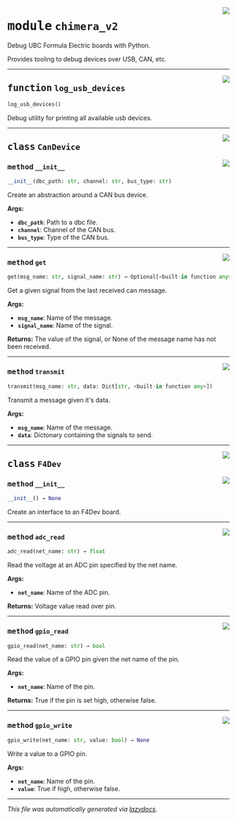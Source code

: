 <!-- markdownlint-disable -->

<a href="https://github.com/UBCFormulaElectric/Consolidated-Firmware/tree/master/firmware/chimera_v2/chimera_v2.py#L0"><img align="right" style="float:right;" src="https://img.shields.io/badge/-source-cccccc?style=flat-square"></a>

# <kbd>module</kbd> `chimera_v2`
Debug UBC Formula Electric boards with Python. 

Provides tooling to debug devices over USB, CAN, etc. 


---

<a href="https://github.com/UBCFormulaElectric/Consolidated-Firmware/tree/master/firmware/chimera_v2/chimera_v2.py#L22"><img align="right" style="float:right;" src="https://img.shields.io/badge/-source-cccccc?style=flat-square"></a>

## <kbd>function</kbd> `log_usb_devices`

```python
log_usb_devices()
```

Debug utility for printing all available usb devices. 


---

<a href="https://github.com/UBCFormulaElectric/Consolidated-Firmware/tree/master/firmware/chimera_v2/chimera_v2.py#L34"><img align="right" style="float:right;" src="https://img.shields.io/badge/-source-cccccc?style=flat-square"></a>

## <kbd>class</kbd> `CanDevice`




<a href="https://github.com/UBCFormulaElectric/Consolidated-Firmware/tree/master/firmware/chimera_v2/chimera_v2.py#L35"><img align="right" style="float:right;" src="https://img.shields.io/badge/-source-cccccc?style=flat-square"></a>

### <kbd>method</kbd> `__init__`

```python
__init__(dbc_path: str, channel: str, bus_type: str)
```

Create an abstraction around a CAN bus device. 



**Args:**
 
 - <b>`dbc_path`</b>:  Path to a dbc file. 
 - <b>`channel`</b>:  Channel of the CAN bus. 
 - <b>`bus_type`</b>:  Type of the CAN bus. 




---

<a href="https://github.com/UBCFormulaElectric/Consolidated-Firmware/tree/master/firmware/chimera_v2/chimera_v2.py#L62"><img align="right" style="float:right;" src="https://img.shields.io/badge/-source-cccccc?style=flat-square"></a>

### <kbd>method</kbd> `get`

```python
get(msg_name: str, signal_name: str) → Optional[<built-in function any>]
```

Get a given signal from the last received can message. 



**Args:**
 
 - <b>`msg_name`</b>:  Name of the message. 
 - <b>`signal_name`</b>:  Name of the signal. 



**Returns:**
 The value of the signal, or None of the message name has not been received. 

---

<a href="https://github.com/UBCFormulaElectric/Consolidated-Firmware/tree/master/firmware/chimera_v2/chimera_v2.py#L78"><img align="right" style="float:right;" src="https://img.shields.io/badge/-source-cccccc?style=flat-square"></a>

### <kbd>method</kbd> `transmit`

```python
transmit(msg_name: str, data: Dict[str, <built-in function any>])
```

Transmit a message given it's data. 



**Args:**
 
 - <b>`msg_name`</b>:  Name of the message. 
 - <b>`data`</b>:  Dictonary containing the signals to send. 


---

<a href="https://github.com/UBCFormulaElectric/Consolidated-Firmware/tree/master/firmware/chimera_v2/chimera_v2.py#L285"><img align="right" style="float:right;" src="https://img.shields.io/badge/-source-cccccc?style=flat-square"></a>

## <kbd>class</kbd> `F4Dev`




<a href="https://github.com/UBCFormulaElectric/Consolidated-Firmware/tree/master/firmware/chimera_v2/chimera_v2.py#L286"><img align="right" style="float:right;" src="https://img.shields.io/badge/-source-cccccc?style=flat-square"></a>

### <kbd>method</kbd> `__init__`

```python
__init__() → None
```

Create an interface to an F4Dev board. 




---

<a href="https://github.com/UBCFormulaElectric/Consolidated-Firmware/tree/master/firmware/chimera_v2/chimera_v2.py#L263"><img align="right" style="float:right;" src="https://img.shields.io/badge/-source-cccccc?style=flat-square"></a>

### <kbd>method</kbd> `adc_read`

```python
adc_read(net_name: str) → float
```

Read the voltage at an ADC pin specified by the net name. 



**Args:**
 
 - <b>`net_name`</b>:  Name of the ADC pin. 



**Returns:**
 Voltage value read over pin. 

---

<a href="https://github.com/UBCFormulaElectric/Consolidated-Firmware/tree/master/firmware/chimera_v2/chimera_v2.py#L220"><img align="right" style="float:right;" src="https://img.shields.io/badge/-source-cccccc?style=flat-square"></a>

### <kbd>method</kbd> `gpio_read`

```python
gpio_read(net_name: str) → bool
```

Read the value of a GPIO pin given the net name of the pin. 



**Args:**
 
 - <b>`net_name`</b>:  Name of the pin. 



**Returns:**
 True if the pin is set high, otherwise false. 

---

<a href="https://github.com/UBCFormulaElectric/Consolidated-Firmware/tree/master/firmware/chimera_v2/chimera_v2.py#L242"><img align="right" style="float:right;" src="https://img.shields.io/badge/-source-cccccc?style=flat-square"></a>

### <kbd>method</kbd> `gpio_write`

```python
gpio_write(net_name: str, value: bool) → None
```

Write a value to a GPIO pin. 



**Args:**
 
 - <b>`net_name`</b>:  Name of the pin. 
 - <b>`value`</b>:  True if high, otherwise false. 




---

_This file was automatically generated via [lazydocs](https://github.com/ml-tooling/lazydocs)._
